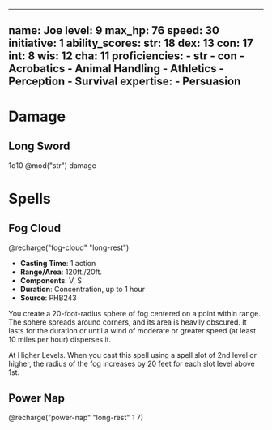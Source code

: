 ----
name: Joe
level: 9
max_hp: 76
speed: 30
initiative: 1
ability_scores:
    str: 18
    dex: 13
    con: 17
    int: 8
    wis: 12
    cha: 11
proficiencies:
    - str
    - con
    - Acrobatics
    - Animal Handling
    - Athletics
    - Perception
    - Survival
expertise:
    - Persuasion
----

# Damage

## Long Sword

1d10 @mod("str") damage

# Spells

## Fog Cloud
@recharge("fog-cloud" "long-rest")

* **Casting Time**: 1 action
* **Range/Area**: 120ft./20ft.
* **Components**: V, S
* **Duration**: Concentration, up to 1 hour
* **Source**: PHB243

You create a 20-foot-radius sphere of fog centered on a point within range. The sphere spreads around corners, and its area is heavily obscured. It lasts for the duration or until a wind of moderate or greater speed (at least 10 miles per hour) disperses it.

At Higher Levels. When you cast this spell using a spell slot of 2nd level or higher, the radius of the fog increases by 20 feet for each slot level above 1st.

## Power Nap
@recharge("power-nap" "long-rest" 1 7)
